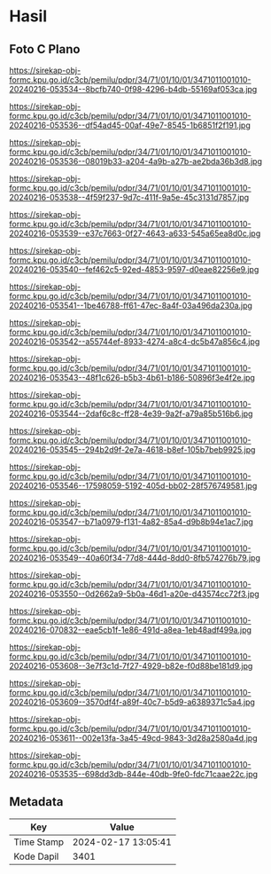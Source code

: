 # Hasil

## Foto C Plano

https://sirekap-obj-formc.kpu.go.id/c3cb/pemilu/pdpr/34/71/01/10/01/3471011001010-20240216-053534--8bcfb740-0f98-4296-b4db-55169af053ca.jpg

https://sirekap-obj-formc.kpu.go.id/c3cb/pemilu/pdpr/34/71/01/10/01/3471011001010-20240216-053536--df54ad45-00af-49e7-8545-1b6851f2f191.jpg

https://sirekap-obj-formc.kpu.go.id/c3cb/pemilu/pdpr/34/71/01/10/01/3471011001010-20240216-053536--08019b33-a204-4a9b-a27b-ae2bda36b3d8.jpg

https://sirekap-obj-formc.kpu.go.id/c3cb/pemilu/pdpr/34/71/01/10/01/3471011001010-20240216-053538--4f59f237-9d7c-411f-9a5e-45c3131d7857.jpg

https://sirekap-obj-formc.kpu.go.id/c3cb/pemilu/pdpr/34/71/01/10/01/3471011001010-20240216-053539--e37c7663-0f27-4643-a633-545a65ea8d0c.jpg

https://sirekap-obj-formc.kpu.go.id/c3cb/pemilu/pdpr/34/71/01/10/01/3471011001010-20240216-053540--fef462c5-92ed-4853-9597-d0eae82256e9.jpg

https://sirekap-obj-formc.kpu.go.id/c3cb/pemilu/pdpr/34/71/01/10/01/3471011001010-20240216-053541--1be46788-ff61-47ec-8a4f-03a496da230a.jpg

https://sirekap-obj-formc.kpu.go.id/c3cb/pemilu/pdpr/34/71/01/10/01/3471011001010-20240216-053542--a55744ef-8933-4274-a8c4-dc5b47a856c4.jpg

https://sirekap-obj-formc.kpu.go.id/c3cb/pemilu/pdpr/34/71/01/10/01/3471011001010-20240216-053543--48f1c626-b5b3-4b61-b186-50896f3e4f2e.jpg

https://sirekap-obj-formc.kpu.go.id/c3cb/pemilu/pdpr/34/71/01/10/01/3471011001010-20240216-053544--2daf6c8c-ff28-4e39-9a2f-a79a85b516b6.jpg

https://sirekap-obj-formc.kpu.go.id/c3cb/pemilu/pdpr/34/71/01/10/01/3471011001010-20240216-053545--294b2d9f-2e7a-4618-b8ef-105b7beb9925.jpg

https://sirekap-obj-formc.kpu.go.id/c3cb/pemilu/pdpr/34/71/01/10/01/3471011001010-20240216-053546--17598059-5192-405d-bb02-28f576749581.jpg

https://sirekap-obj-formc.kpu.go.id/c3cb/pemilu/pdpr/34/71/01/10/01/3471011001010-20240216-053547--b71a0979-f131-4a82-85a4-d9b8b94e1ac7.jpg

https://sirekap-obj-formc.kpu.go.id/c3cb/pemilu/pdpr/34/71/01/10/01/3471011001010-20240216-053549--40a60f34-77d8-444d-8dd0-8fb574276b79.jpg

https://sirekap-obj-formc.kpu.go.id/c3cb/pemilu/pdpr/34/71/01/10/01/3471011001010-20240216-053550--0d2662a9-5b0a-46d1-a20e-d43574cc72f3.jpg

https://sirekap-obj-formc.kpu.go.id/c3cb/pemilu/pdpr/34/71/01/10/01/3471011001010-20240216-070832--eae5cb1f-1e86-491d-a8ea-1eb48adf499a.jpg

https://sirekap-obj-formc.kpu.go.id/c3cb/pemilu/pdpr/34/71/01/10/01/3471011001010-20240216-053608--3e7f3c1d-7f27-4929-b82e-f0d88be181d9.jpg

https://sirekap-obj-formc.kpu.go.id/c3cb/pemilu/pdpr/34/71/01/10/01/3471011001010-20240216-053609--3570df4f-a89f-40c7-b5d9-a6389371c5a4.jpg

https://sirekap-obj-formc.kpu.go.id/c3cb/pemilu/pdpr/34/71/01/10/01/3471011001010-20240216-053611--002e13fa-3a45-49cd-9843-3d28a2580a4d.jpg

https://sirekap-obj-formc.kpu.go.id/c3cb/pemilu/pdpr/34/71/01/10/01/3471011001010-20240216-053535--698dd3db-844e-40db-9fe0-fdc71caae22c.jpg


## Metadata

| Key        | Value               |
| ---------- | ------------------- |
| Time Stamp | 2024-02-17 13:05:41 |
| Kode Dapil | 3401                |



